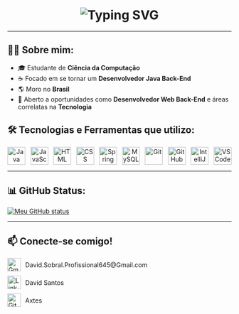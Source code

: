 <h1 align="center">
  <img src="https://readme-typing-svg.demolab.com/?font=Fira+Code&duration=3000&pause=1000&color=00FF00&center=true&vCenter=true&width=435&lines=Hello+World%2C+I'm+David" alt="Typing SVG" />
</h1>

---

## 🧑‍💻 Sobre mim:

- 🎓 Estudante de **Ciência da Computação**
- ☕ Focado em se tornar um **Desenvolvedor Java Back-End**
- 🌎 Moro no **Brasil**
- 💼 Aberto a oportunidades como **Desenvolvedor Web Back-End** e áreas correlatas na **Tecnologia**

## 🛠️ Tecnologias e Ferramentas que utilizo:

<div align="center" style="display: flex; justify-content: space-between; max-width: 600px; margin: 0 auto;">
  <img src="https://skillicons.dev/icons?i=java&theme=light" alt="Java" width="40" />
  <img src="https://skillicons.dev/icons?i=js&theme=light" alt="JavaScript" width="40" />
  <img src="https://skillicons.dev/icons?i=html" alt="HTML" width="40" />
  <img src="https://skillicons.dev/icons?i=css" alt="CSS" width="40" />
  <img src="https://skillicons.dev/icons?i=spring&theme=light" alt="Spring" width="40" />
  <img src="https://skillicons.dev/icons?i=mysql&theme=light" alt="MySQL" width="40" />
  <img src="https://skillicons.dev/icons?i=git" alt="Git" width="40" />
  <img src="https://skillicons.dev/icons?i=github" alt="GitHub" width="40" />
  <img src="https://skillicons.dev/icons?i=idea" alt="IntelliJ IDEA" width="40" />
  <img src="https://skillicons.dev/icons?i=vscode" alt="VS Code" width="40" />
</div>

---

## 📊 GitHub Status:

[![Meu GitHub status](https://github-readme-stats.vercel.app/api?username=Axtes&show_icons=true&theme=dark)](https://github.com/Axtes)

---

## 📫 Conecte-se comigo!

<p align="left" style="display: flex; flex-direction: column; gap: 10px; max-width: 300px;">

  <a href="mailto:david.sobral.profissional645@gmail.com" target="_blank" style="display: flex; align-items: center; gap: 10px; text-decoration: none; color: inherit;">
    <img src="https://skillicons.dev/icons?i=gmail&theme=light" alt="Gmail" width="30" />
    <span>David.Sobral.Profissional645@Gmail.com</span>
  </a>

  <a href="https://www.linkedin.com/in/dev-dav/" target="_blank" style="display: flex; align-items: center; gap: 10px; text-decoration: none; color: inherit;">
    <img src="https://skillicons.dev/icons?i=linkedin" alt="LinkedIn" width="30" />
    <span>David Santos</span>
  </a>

  <a href="https://github.com/Axtes" target="_blank" style="display: flex; align-items: center; gap: 10px; text-decoration: none; color: inherit;">
    <img src="https://skillicons.dev/icons?i=github" alt="GitHub" width="30" />
    <span>Axtes</span>
  </a>

</p>
